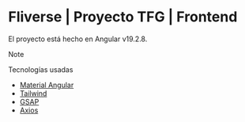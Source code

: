 # Fliverse | Proyecto TFG | Frontend

El proyecto está hecho en Angular v19.2.8.

> [!NOTE]
> Tecnologías usadas
> * [Material Angular](https://material.angular.dev/)
> * [Tailwind](https://tailwindcss.com/)
> * [GSAP](https://www.npmjs.com/package/gsap)
> * [Axios](https://www.npmjs.com/package/axios)
